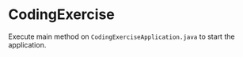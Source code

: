 # CodingExercise

Execute main method on `CodingExerciseApplication.java` to start the application.
